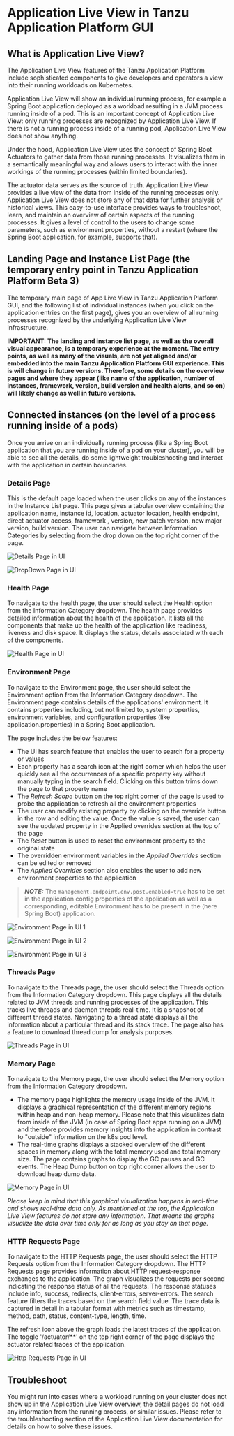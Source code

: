 # Application Live View in Tanzu Application Platform GUI

## What is Application Live View?

The Application Live View features of the Tanzu Application Platform include sophisticated components to give developers and operators a view into their running workloads on Kubernetes.

Application Live View will show an individual running process, for example a Spring Boot application deployed as a workload resulting in a JVM process running inside of a pod.
This is an important concept of Application Live View: only running processes are recognized by Application Live View.
If there is not a running process inside of a running pod, Application Live View does not show anything.

Under the hood, Application Live View uses the concept of Spring Boot Actuators to gather data from those running processes.
It visualizes them in a semantically meaningful way and allows users to interact with the inner workings of the running processes (within limited boundaries).

The actuator data serves as the source of truth. Application Live View provides a live view of the data from inside of the running processes only.
Application Live View does not store any of that data for further analysis or historical views.
This easy-to-use interface provides ways to troubleshoot, learn, and maintain an overview of certain aspects of the running processes.
It gives a level of control to the users to change some parameters, such as environment properties, without a restart (where the Spring Boot application, for example, supports that).

## Landing Page and Instance List Page (the temporary entry point in Tanzu Application Platform Beta 3)

The temporary main page of App Live View in Tanzu Application Platform GUI, and the following list of individual instances (when you click on the application entries on the first page),
gives you an overview of all running processes recognized by the underlying Application Live View infrastructure.

__IMPORTANT: The landing and instance list page, as well as the overall visual appearance, is a temporary experience at the moment. The entry points, as well as many of the visuals, are not yet aligned and/or embedded into the main Tanzu Application Platform GUI experience. This is will change in future versions. Therefore, some details on the overview pages and where they appear (like name of the application, number of instances, framework, version, build version and health alerts, and so on) will likely change as well in future versions.__

## Connected instances (on the level of a process running inside of a pods)

Once you arrive on an individually running process (like a Spring Boot application that you are running inside of a pod on your cluster), you will be able to see all the details, do some lightweight troubleshooting and interact with the application in certain boundaries.

### Details Page

This is the default page loaded when the user clicks on any of the instances in the Instance List page. This page gives a tabular overview containing the application name, instance id, location, actuator location, health endpoint, direct actuator access, framework , version, new patch version, new major version, build version. The user can navigate between Information Categories by selecting from the drop down on the top right corner of the page.

![Details Page in UI](./images/details-page.png)


![DropDown Page in UI](./images/information-category-dropdown.png)

### Health Page

To navigate to the health page, the user should select the Health option from the Information Category dropdown.
The health page provides detailed information about the health of the application.
It lists all the components that make up the health of the application like readiness, liveness and disk space.
It displays the status, details associated with each of the components. 

![Health Page in UI](./images/health-page.png)


### Environment Page

To navigate to the Environment page, the user should select the Environment option from the Information Category dropdown.
The Environment page contains details of the applications' environment.
It contains properties including, but not limited to, system properties, environment variables, and configuration properties (like application.properties) in a Spring Boot application.
  
The page includes the below features:
  
  * The UI has search feature that enables the user to search for a property or values
  * Each property has a search icon at the right corner which helps the user quickly see all the occurrences of a specific property key without manually typing in the search field. Clicking on this button trims down the page to that property name
  * The _Refresh Scope_ button on the top right corner of the page is used to probe the application to refresh all the environment properties
  * The user can modify existing property by clicking on the override button in the row and editing the value. Once the value is saved, the user can see the updated property in the Applied overrides section at the top of the page
  * The _Reset_ button is used to reset the environment property to the original state
  * The overridden environment variables in the _Applied Overrides_ section can be edited or removed
  * The _Applied Overrides_ section also enables the user to add new environment properties to the application

> **_NOTE:_** The `management.endpoint.env.post.enabled=true` has to be set in the application config properties of the application as well as a corresponding, editable Environment has to be present in the (here Spring Boot) application.

![Environment Page in UI 1](./images/env-page-1.png)

![Environment Page in UI 2](./images/env-page-2.png)

![Environment Page in UI 3](./images/env-page-3.png)

### Threads Page
    
To navigate to the Threads page, the user should select the Threads option from the Information Category dropdown.
This page displays all the details related to JVM threads and running processes of the application.
This tracks live threads and daemon threads real-time. It is a snapshot of different thread states.
Navigating to a thread state displays all the information about a particular thread and its stack trace.
The page also has a feature to download thread dump for analysis purposes.

![Threads Page in UI](./images/threads-page.png)

### Memory Page

To navigate to the Memory page, the user should select the Memory option from the Information Category dropdown.
* The memory page highlights the memory usage inside of the JVM. It displays a graphical representation of the different memory regions within heap and non-heap memory. Please note that this visualizes data from inside of the JVM (in case of Spring Boot apps running on a JVM) and therefore provides memory insights into the application in contrast to "outside" information on the k8s pod level.
* The real-time graphs displays a stacked overview of the different spaces in memory along with the total memory used and total memory size. The page contains graphs to display the GC pauses and GC events. The Heap Dump button on top right corner allows the user to download heap dump data.

![Memory Page in UI](./images/memory-page.png)

_Please keep in mind that this graphical visualization happens in real-time and shows real-time data only. As mentioned at the top, the Application Live View features do not store any information. That means the graphs visualize the data over time only for as long as you stay on that page._

### HTTP Requests Page

To navigate to the HTTP Requests page, the user should select the HTTP Requests option from the Information Category dropdown.
The HTTP Requests page provides information about HTTP request-response exchanges to the application.
The graph visualizes the requests per second indicating the response status of all the requests.
The response statuses include info, success, redirects, client-errors, server-errors.
The search feature filters the traces based on the search field value.
The trace data is captured in detail in a tabular format with metrics such as timestamp, method, path, status, content-type, length, time. 
  
The refresh icon above the graph loads the latest traces of the application.
The toggle '/actuator/**' on the top right corner of the page displays the actuator related traces of the application.

![Http Requests Page in UI](./images/http-requests-page.png)

## Troubleshoot

You might run into cases where a workload running on your cluster does not show up in the Application Live View overview, the detail pages do not load any information from the running process, or similar issues.
Please refer to the troubleshooting section of the Application Live View documentation for details on how to solve these issues.
